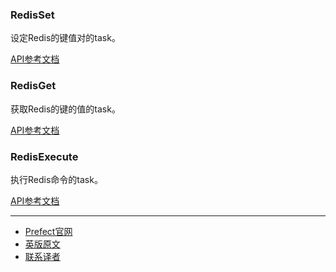 ### RedisSet

设定Redis的键值对的task。

[API参考文档](https://docs.prefect.io/api/latest/tasks/postgres.html#redisset)

### RedisGet

获取Redis的键的值的task。

[API参考文档](https://docs.prefect.io/api/latest/tasks/postgres.html#redisget)

### RedisExecute

执行Redis命令的task。

[API参考文档](https://docs.prefect.io/api/latest/tasks/postgres.html#redisexecute)

***

- [Prefect官网](https://www.prefect.io/)
- [英版原文](https://docs.prefect.io/core/task_library/redis.html)
- [联系译者](https://github.com/listen-lavender)
